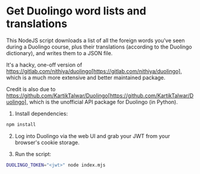 # Get Duolingo word lists and translations

This NodeJS script downloads a list of all the foreign words you've seen during
a Duolingo course, plus their translations (according to the Duolingo
dictionary), and writes them to a JSON file.

It's a hacky, one-off version of https://gitlab.com/nithiya/duolingo[https://gitlab.com/nithiya/duolingo],
which is a much more extensive and better maintained package.

Credit is also due to https://github.com/KartikTalwar/Duolingo[https://github.com/KartikTalwar/Duolingo],
which is the unofficial API package for Duolingo (in Python).

1. Install dependencies:

```bash
npm install
```

2. Log into Duolingo via the web UI and grab your JWT from your browser's cookie
storage.

3. Run the script:

```bash
DUOLINGO_TOKEN="<jwt>" node index.mjs
```
